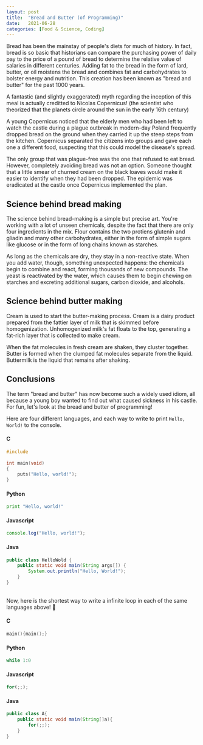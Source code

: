 ```yaml
---
layout: post
title:  "Bread and Butter (of Programming)"
date:   2021-06-28
categories: [Food & Science, Coding]
---
```

Bread has been the mainstay of people's diets for much of history. In fact, bread is so basic that historians can compare the purchasing power of daily pay to the price of a pound of bread to determine the relative value of salaries in different centuries. Adding fat to the bread in the form of lard, butter, or oil moistens the bread and combines fat and carbohydrates to bolster energy and nutrition. This creation has been known as "bread and butter" for the past 1000 years.

A fantastic (and slightly exaggerated) myth regarding the inception of this meal is actually creditted to Nicolas Copernicus! (the scientist who theorized that the planets circle around the sun in the early 16th century)

A young Copernicus noticed that the elderly men who had been left to watch the castle during a plague outbreak in modern-day Poland frequently dropped bread on the ground when they carried it up the steep steps from the kitchen. Copernicus separated the citizens into groups and gave each one a different food, suspecting that this could model the disease's spread.

The only group that was plague-free was the one that refused to eat bread. However, completely avoiding bread was not an option. Someone thought that a little smear of churned cream on the black loaves would make it easier to identify when they had been dropped. The epidemic was eradicated at the castle once Copernicus implemented the plan.

## Science behind bread making

The science behind bread-making is a simple but precise art. You're working with a lot of unseen chemicals, despite the fact that there are only four ingredients in the mix. Flour contains the two protiens glutenin and gliadin and many other carbohydrates, either in the form of simple sugars like glucose or in the form of long chains known as starches.

As long as the chemicals are dry, they stay in a non-reactive state. When you add water, though, something unexpected happens: the chemicals begin to combine and react, forming thousands of new compounds. The yeast is reactivated by the water, which causes them to begin chewing on starches and excreting additional sugars, carbon dioxide, and alcohols.

## Science behind butter making

Cream is used to start the butter-making process. Cream is a dairy product prepared from the fattier layer of milk that is skimmed before homogenization. Unhomogenized milk's fat floats to the top, generating a fat-rich layer that is collected to make cream.

When the fat molecules in fresh cream are shaken, they cluster together. Butter is formed when the clumped fat molecules separate from the liquid. Buttermilk is the liquid that remains after shaking.

## Conclusions

The term "bread and butter" has now become such a widely used idiom, all because a young boy wanted to find out what caused sickness in his castle. For fun, let's look at the bread and butter of programming!

Here are four different languages, and each way to write to print `Hello, World!` to the console.

#### C
```c
#include 
 
int main(void)
{
    puts("Hello, world!");
}
```

#### Python
```python
print "Hello, world!"
```

#### Javascript
```js
console.log("Hello, world!");
```

#### Java
```java
public class HelloWold {
    public static void main(String args[]) {
        System.out.println("Hello, World!");
    }
}
```

<br>
Now, here is the shortest way to write a infinite loop in each of the same languages above! 🙂

#### C
```c
main(){main();}
```

#### Python
```python
while 1:0
```

#### Javascript
```js
for(;;);
```

#### Java
```java
public class A{
    public static void main(String[]a){
        for(;;);
    }
}
```